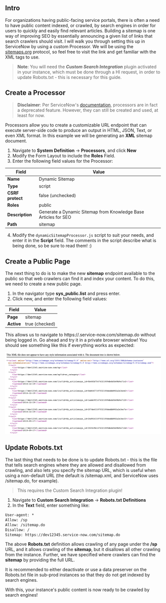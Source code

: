 ## Intro

For organizations having public-facing service portals, there is often a need to have public content indexed, or crawled, by search engines in order for users to quickly and easily find relevant articles. Building a sitemap is one way of improving SEO by essentially announcing a given list of links that search crawlers should visit.  I will walk you through setting this up in ServiceNow by using a custom Processor.  We will be using the [sitemaps.org](https://www.sitemaps.org/protocol.html) protocol, so feel free to visit the link and get familiar with the XML tags to use.

> **Note**: You will need the **_Custom Search Integration_** plugin activated in your instance, which must be done through a HI request, in order to update Robots.txt - this is necessary for this guide.

## Create a Processor

> **Disclaimer**: Per ServiceNow's [documentation](https://docs.servicenow.com/bundle/orlando-application-development/page/script/processors/concept/c_Processors.html), processors are in fact a deprecated feature.  However, they can still be created and used, at least for now.

Processors allow you to create a customizable URL endpoint that can execute server-side code to produce an output in HTML, JSON, Text, or even XML format.  In this example we will be generating an **XML** sitemap document.

1. Navigate to **System Definition** -> **Processors**, and click **New**
2. Modify the Form Layout to include the **Roles** Field.
3. Enter the following field values for the Processor:
   
| Field | Value |
|-------|-------|
| **Name**  | Dynamic Sitemap |
| **Type** | script |
| **CSRF protect** | false (unchecked) |
| **Roles** | public |
| **Description** | Generate a Dynamic Sitemap from Knowledge Base Articles for SEO |
| **Path** | sitemap |

4. Modify the `dynamicSitemapProcessor.js` script to suit your needs, and enter it in the **Script** field. The comments in the script describe what is being done, so be sure to read them! :)

## Create a Public Page

The next thing to do is to make the new **sitemap** endpoint available to the public so that web crawlers can find it and index your content.  To do this, we need to create a new public page.

1. In the navigator type **sys_public.list** and press enter.
2. Click new, and enter the following field values:

| Field | Value |
|-------|-------|
| **Page**  | sitemap |
| **Active** | true (checked) |

This allows us to navigate to https://<instance>.service-now.com/sitemap.do without being logged in.  Go ahead and try it in a private browser window! You should see something like this if everything works as expected:

![ServiceNow Sitemap Results](snow-sitemap-results.png)


## Update Robots.txt

The last thing that needs to be done is to update Robots.txt - this is the file that tells search engines where they are allowed and disallowed from crawling, and also lets you specify the sitemap URL, which is useful when using a non-default URL (the default is /sitemap.xml, and ServiceNow uses /sitemap.do, for example).

> This requires the Custom Search Integration plugin!

1. Navigate to **Custom Search Integration** -> **Robots.txt Definitions**
2. In the **Text** field, enter something like:

```
User-agent: *
Allow: /sp
Allow: /sitemap.do
Disallow: /
Sitemap: https://dev12345.service-now.com/sitemap.do
```

The above **Robots.txt** definition allows crawling of any page under the **/sp** URL, and it allows crawling of the **sitemap**, but it disallows all other crawling from the instance.  Further, we have specified where crawlers can find the **sitemap** by providing the full URL.

It is recommended to either deactivate or use a data preserver on the Robots.txt file in sub-prod instances so that they do not get indexed by search engines.

With this, your instance's public content is now ready to be crawled by search engines!